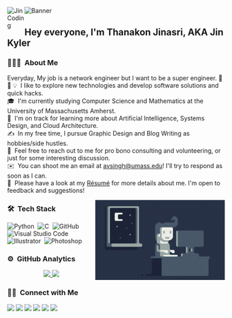 ![Banner]()
<img alt="Jin Coding" src="./assets/Hand%20Wave.gif" width='40' align="left"/><h2>Hey everyone, I'm Thanakon Jinasri, AKA Jin Kyler</h2>

<!-- ## 👋 &nbsp;Hey everyone, I'm Thanakon Jinasri, AKA Jin Kyler -->

### 👨🏻‍💻 &nbsp;About Me
Everyday, My job is a network engineer but I want to be a super engineer. 👷🔧
💡 &nbsp;I like to explore new technologies and develop software solutions and quick hacks.\
🎓 &nbsp;I'm currently studying Computer Science and Mathematics at the University of Massachusetts Amherst.\
🌱 &nbsp;I'm on track for learning more about Artificial Intelligence, Systems Design, and Cloud Architecture.\
✍️ &nbsp;In my free time, I pursue Graphic Design and Blog Writing as hobbies/side hustles.\
💬 &nbsp;Feel free to reach out to me for pro bono consulting and volunteering, or just for some interesting discussion.\
✉️ &nbsp;You can shoot me an email at avsingh@umass.edu! I'll try to respond as soon as I can.\
📄 &nbsp;Please have a look at my [Résumé](https://www.adityavsingh.com/resume.html) for more details about me. I'm open to feedback and suggestions!

<img alt="Jin Coding" src="https://raw.githubusercontent.com/AVS1508/AVS1508/master/assets/Night-Coding.gif" align="right"/>

### 🛠 &nbsp;Tech Stack

![Python](https://img.shields.io/badge/-Python-05122A?style=flat&logo=python)&nbsp;
![C](https://img.shields.io/badge/-C-05122A?style=flat&logo=C&logoColor=A8B9CC)&nbsp;
![GitHub](https://img.shields.io/badge/-GitHub-05122A?style=flat&logo=github)&nbsp;
![Visual Studio Code](https://img.shields.io/badge/-Visual%20Studio%20Code-05122A?style=flat&logo=visual-studio-code&logoColor=007ACC)&nbsp;
![Illustrator](https://img.shields.io/badge/-Illustrator-05122A?style=flat&logo=adobe-illustrator)&nbsp;
![Photoshop](https://img.shields.io/badge/-Photoshop-05122A?style=flat&logo=adobe-photoshop)&nbsp;


### ⚙️ &nbsp;GitHub Analytics

<p align="center">
<a href="https://github.com/AVS1508">
  <img height="180em" src="https://github-readme-stats-eight-theta.vercel.app/api?username=jinkyler&show_icons=true&theme=algolia&include_all_commits=true&count_private=true"/>
  <img height="180em" src="https://github-readme-stats-eight-theta.vercel.app/api/top-langs/?username=jinkyler&layout=compact&langs_count=8&theme=algolia"/>
</a>
</p>

### 🤝🏻 &nbsp;Connect with Me

<p align="left">
<a href="https://www.credly.com/users/thanakon-jinasri/badges"><img src="https://img.shields.io/badge/-Thanakon%20Jinasri-3423A6?style=flat&logo=Google-Chrome&logoColor=white"/></a>
<a href="https://linkedin.com/in/AVS1508"><img src="https://img.shields.io/badge/-Thanakon%20Jinasri-0077B5?style=plastic&logo=Linkedin&logoColor=white"/></a>
<a href="mailto:Tjinasri@outlook.co.th"><img src="https://img.shields.io/badge/-Tjinasri@outlook.co.th-D14836?style=plastic&logo=Gmail&logoColor=white"/></a>
<a href="https://instagram.com/adityavs_"><img src="https://img.shields.io/badge/-Thanakon%20Jinasri-E4405F?style=plastic&logo=Instagram&logoColor=white"/></a>
<a href="https://facebook.com/AVS1508"><img src="https://img.shields.io/badge/-Thanakon%20Jinasri-1877F2?style=plastic&logo=Facebook&logoColor=white"/></a>
<a href="https://www.pinterest.com/mungkon1995"><img src="https://img.shields.io/badge/-Thanakon%20Jinasri-BD081C?style=plastic&logo=Pinterest&logoColor=white"/></a>

</p>
